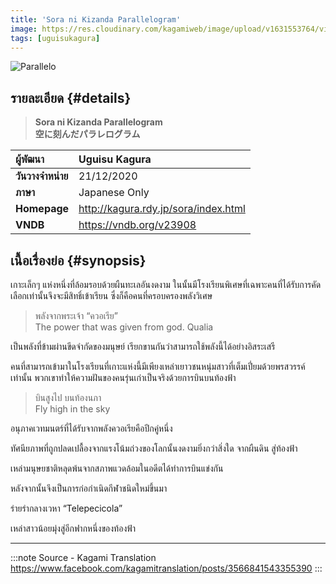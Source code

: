 ```yaml
---
title: 'Sora ni Kizanda Parallelogram'
image: https://res.cloudinary.com/kagamiweb/image/upload/v1631553764/visualnovel/preview/parallelo.jpg
tags: [uguisukagura]
---
```


![Parallelo](https://res.cloudinary.com/kagamiweb/image/upload/v1631553764/visualnovel/preview/parallelo.jpg)

## รายละเอียด {#details}

> **Sora ni Kizanda Parallelogram**  
> **空に刻んだパラレログラム**

| ผู้พัฒนา | Uguisu Kagura |
| :---- | :---- |
| **วันวางจำหน่าย** | 21/12/2020 |
| **ภาษา** | Japanese Only |
| **Homepage** | http://kagura.rdy.jp/sora/index.html |
| **VNDB** | https://vndb.org/v23908 |

## เนื้อเรื่องย่อ {#synopsis}

เกาะเล็กๆ แห่งหนึ่งที่ล้อมรอบด้วยผืนทะเลอันงดงาม ในนั้นมีโรงเรียนพิเศษที่เฉพาะคนที่ได้รับการคัดเลือกเท่านั้นจึงจะมีสิทธิ์เข้าเรียน ซึ่งก็คือคนที่ครอบครองพลังวิเศษ

> พลังจากพระเจ้า “ควอเรีย”  
> The power that was given from god. Qualia

เป็นพลังที่ข้ามผ่านขีดจำกัดของมนุษย์ เรียกขานกันว่าสามารถใช้พลังนี้ได้อย่างอิสระเสรี

คนที่สามารถเข้ามาในโรงเรียนที่เกาะแห่งนี้มีเพียงเหล่าเยาวชนหนุ่มสาวที่เต็มเปี่ยมด้วยพรสวรรค์เท่านั้น พวกเขาทำให้ความฝันของคนรุ่นเก่าเป็นจริงด้วยการบินบนท้องฟ้า

> บินสูงไป บนท้องนภา  
> Fly high in the sky

อนุภาคเวทมนตร์ที่ได้รับจากพลังควอเรียคือปีกคู่หนึ่ง

ทัศนียภาพที่ถูกปลดเปลื้องจากแรงโน้มถ่วงของโลกนั้นงดงามยิ่งกว่าสิ่งใด
จากผืนดิน สู่ท้องฟ้า

เหล่ามนุษยชาติหลุดพ้นจากสภาพแวดล้อมในอดีตได้ทำการบินแข่งกัน

หลังจากนั้นจึงเป็นการก่อกำเนิดกีฬาชนิดใหม่ขึ้นมา

ร่ายรำกลางเวหา “Telepecicola”

เหล่าสาวน้อยมุ่งสู่อีกฟากหนึ่งของท้องฟ้า

---
:::note Source - Kagami Translation
https://www.facebook.com/kagamitranslation/posts/3566841543355390
:::